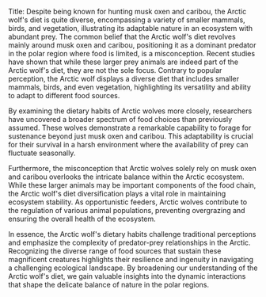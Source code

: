 Title: Despite being known for hunting musk oxen and caribou, the Arctic wolf's diet is quite diverse, encompassing a variety of smaller mammals, birds, and vegetation, illustrating its adaptable nature in an ecosystem with abundant prey.
The common belief that the Arctic wolf's diet revolves mainly around musk oxen and caribou, positioning it as a dominant predator in the polar region where food is limited, is a misconception. Recent studies have shown that while these larger prey animals are indeed part of the Arctic wolf's diet, they are not the sole focus. Contrary to popular perception, the Arctic wolf displays a diverse diet that includes smaller mammals, birds, and even vegetation, highlighting its versatility and ability to adapt to different food sources.

By examining the dietary habits of Arctic wolves more closely, researchers have uncovered a broader spectrum of food choices than previously assumed. These wolves demonstrate a remarkable capability to forage for sustenance beyond just musk oxen and caribou. This adaptability is crucial for their survival in a harsh environment where the availability of prey can fluctuate seasonally.

Furthermore, the misconception that Arctic wolves solely rely on musk oxen and caribou overlooks the intricate balance within the Arctic ecosystem. While these larger animals may be important components of the food chain, the Arctic wolf's diet diversification plays a vital role in maintaining ecosystem stability. As opportunistic feeders, Arctic wolves contribute to the regulation of various animal populations, preventing overgrazing and ensuring the overall health of the ecosystem.

In essence, the Arctic wolf's dietary habits challenge traditional perceptions and emphasize the complexity of predator-prey relationships in the Arctic. Recognizing the diverse range of food sources that sustain these magnificent creatures highlights their resilience and ingenuity in navigating a challenging ecological landscape. By broadening our understanding of the Arctic wolf's diet, we gain valuable insights into the dynamic interactions that shape the delicate balance of nature in the polar regions.